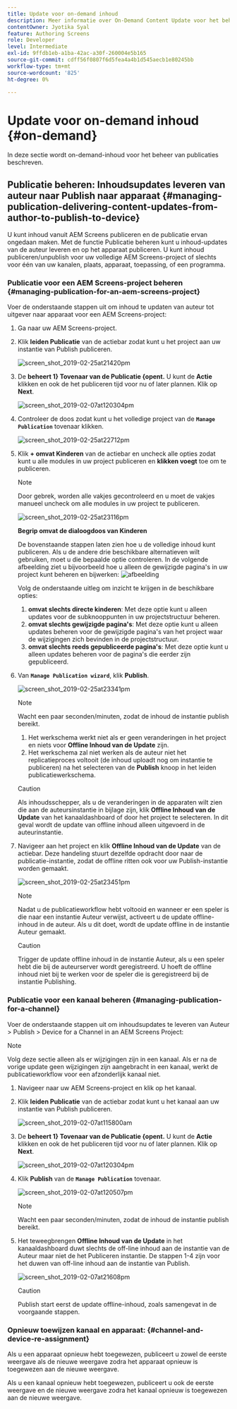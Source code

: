 ```yaml
---
title: Update voor on-demand inhoud
description: Meer informatie over On-Demand Content Update voor het beheren van publicaties.
contentOwner: Jyotika Syal
feature: Authoring Screens
role: Developer
level: Intermediate
exl-id: 9ffdb1eb-a1ba-42ac-a30f-260004e5b165
source-git-commit: cdff56f0807f6d5fea4a4b1d545aecb1e80245bb
workflow-type: tm+mt
source-wordcount: '825'
ht-degree: 0%

---
```


# Update voor on-demand inhoud {#on-demand}

In deze sectie wordt on-demand-inhoud voor het beheer van publicaties beschreven.

## Publicatie beheren: Inhoudsupdates leveren van auteur naar Publish naar apparaat {#managing-publication-delivering-content-updates-from-author-to-publish-to-device}

U kunt inhoud vanuit AEM Screens publiceren en de publicatie ervan ongedaan maken. Met de functie Publicatie beheren kunt u inhoud-updates van de auteur leveren en op het apparaat publiceren. U kunt inhoud publiceren/unpublish voor uw volledige AEM Screens-project of slechts voor één van uw kanalen, plaats, apparaat, toepassing, of een programma.

### Publicatie voor een AEM Screens-project beheren {#managing-publication-for-an-aem-screens-project}

Voer de onderstaande stappen uit om inhoud te updaten van auteur tot uitgever naar apparaat voor een AEM Screens-project:

1. Ga naar uw AEM Screens-project.
1. Klik **leiden Publicatie** van de actiebar zodat kunt u het project aan uw instantie van Publish publiceren.

   ![ screen_shot_2019-02-25at21420pm ](assets/screen_shot_2019-02-25at21420pm.png)

1. De **beheert 1} Tovenaar van de Publicatie {opent.** U kunt de **Actie** klikken en ook de het publiceren tijd voor nu of later plannen. Klik op **Next**.

   ![ screen_shot_2019-02-07at120304pm ](assets/screen_shot_2019-02-07at120304pm.png)

1. Controleer de doos zodat kunt u het volledige project van de **`Manage Publication`** tovenaar klikken.

   ![ screen_shot_2019-02-25at22712pm ](assets/screen_shot_2019-02-25at22712pm.png)

1. Klik **+ omvat Kinderen** van de actiebar en uncheck alle opties zodat kunt u alle modules in uw project publiceren en **klikken voegt** toe om te publiceren.

   >[!NOTE]
   >
   >Door gebrek, worden alle vakjes gecontroleerd en u moet de vakjes manueel uncheck om alle modules in uw project te publiceren.

   ![ screen_shot_2019-02-25at23116pm ](assets/screen_shot_2019-02-25at23116pm.png)

   **Begrip omvat de dialoogdoos van Kinderen**

   De bovenstaande stappen laten zien hoe u de volledige inhoud kunt publiceren. Als u de andere drie beschikbare alternatieven wilt gebruiken, moet u die bepaalde optie controleren.
In de volgende afbeelding ziet u bijvoorbeeld hoe u alleen de gewijzigde pagina&#39;s in uw project kunt beheren en bijwerken:
   ![afbeelding](assets/author-publish-manage.png)

   Volg de onderstaande uitleg om inzicht te krijgen in de beschikbare opties:

   1. **omvat slechts directe kinderen**:
Met deze optie kunt u alleen updates voor de subknooppunten in uw projectstructuur beheren.
   1. **omvat slechts gewijzigde pagina&#39;s**:
Met deze optie kunt u alleen updates beheren voor de gewijzigde pagina&#39;s van het project waar de wijzigingen zich bevinden in de projectstructuur.
   1. **omvat slechts reeds gepubliceerde pagina&#39;s**:
Met deze optie kunt u alleen updates beheren voor de pagina&#39;s die eerder zijn gepubliceerd.


1. Van **`Manage Publication wizard`**, klik **Publish**.

   ![ screen_shot_2019-02-25at23341pm ](assets/screen_shot_2019-02-25at23341pm.png)

   >[!NOTE]
   >
   >Wacht een paar seconden/minuten, zodat de inhoud de instantie publish bereikt.
   >
   >
   >    1. Het werkschema werkt niet als er geen veranderingen in het project en niets voor **Offline Inhoud van de Update** zijn.
   >    1. Het werkschema zal niet werken als de auteur niet het replicatieproces voltooit (de inhoud uploadt nog om instantie te publiceren) na het selecteren van de **Publish** knoop in het leiden publicatiewerkschema.

   >[!CAUTION]
   >Als inhoudsschepper, als u de veranderingen in de apparaten wilt zien die aan de auteursinstantie in bijlage zijn, klik **Offline Inhoud van de Update** van het kanaaldashboard of door het project te selecteren. In dit geval wordt de update van offline inhoud alleen uitgevoerd in de auteurinstantie.

1. Navigeer aan het project en klik **Offline Inhoud van de Update** van de actiebar. Deze handeling stuurt dezelfde opdracht door naar de publicatie-instantie, zodat de offline ritten ook voor uw Publish-instantie worden gemaakt.

   ![ screen_shot_2019-02-25at23451pm ](assets/screen_shot_2019-02-25at23451pm.png)


   >[!NOTE]
   >
   >Nadat u de publicatieworkflow hebt voltooid en wanneer er een speler is die naar een instantie Auteur verwijst, activeert u de update offline-inhoud in de auteur. Als u dit doet, wordt de update offline in de instantie Auteur gemaakt.

   >[!CAUTION]
   >
   >Trigger de update offline inhoud in de instantie Auteur, als u een speler hebt die bij de auteurserver wordt geregistreerd. U hoeft de offline inhoud niet bij te werken voor de speler die is geregistreerd bij de instantie Publishing.

### Publicatie voor een kanaal beheren {#managing-publication-for-a-channel}

Voer de onderstaande stappen uit om inhoudsupdates te leveren van Auteur > Publish > Device for a Channel in an AEM Screens Project:

>[!NOTE]
>
>Volg deze sectie alleen als er wijzigingen zijn in een kanaal. Als er na de vorige update geen wijzigingen zijn aangebracht in een kanaal, werkt de publicatieworkflow voor een afzonderlijk kanaal niet.

1. Navigeer naar uw AEM Screens-project en klik op het kanaal.
1. Klik **leiden Publicatie** van de actiebar zodat kunt u het kanaal aan uw instantie van Publish publiceren.

   ![ screen_shot_2019-02-07at115800am ](assets/screen_shot_2019-02-07at115800am.png)

1. De **beheert 1} Tovenaar van de Publicatie {opent.** U kunt de **Actie** klikken en ook de het publiceren tijd voor nu of later plannen. Klik op **Next**.

   ![ screen_shot_2019-02-07at120304pm ](assets/screen_shot_2019-02-07at120304pm.png)

1. Klik **Publish** van de **`Manage Publication`** tovenaar.

   ![ screen_shot_2019-02-07at120507pm ](assets/screen_shot_2019-02-07at120507pm.png)

   >[!NOTE]
   >
   >Wacht een paar seconden/minuten, zodat de inhoud de instantie publish bereikt.

1. Het teweegbrengen **Offline Inhoud van de Update** in het kanaaldashboard duwt slechts de off-line inhoud aan de instantie van de Auteur maar niet de het Publiceren instantie. De stappen 1-4 zijn voor het duwen van off-line inhoud aan de instantie van Publish.

   ![ screen_shot_2019-02-07at21608pm ](assets/screen_shot_2019-02-07at21608pm.png)

   >[!CAUTION]
   >
   >Publish start eerst de update offline-inhoud, zoals samengevat in de voorgaande stappen.

### Opnieuw toewijzen kanaal en apparaat: {#channel-and-device-re-assignment}

Als u een apparaat opnieuw hebt toegewezen, publiceert u zowel de eerste weergave als de nieuwe weergave zodra het apparaat opnieuw is toegewezen aan de nieuwe weergave.

Als u een kanaal opnieuw hebt toegewezen, publiceert u ook de eerste weergave en de nieuwe weergave zodra het kanaal opnieuw is toegewezen aan de nieuwe weergave.
